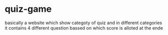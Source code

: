 # quiz-game
basically a website which show categoty of quiz and in different categories it contains 4 different question bassed on which score is alloted at the ende
